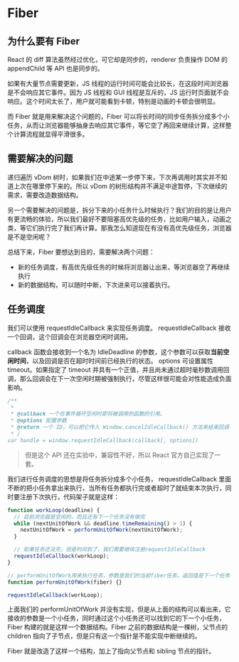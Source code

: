 # Fiber

## 为什么要有 Fiber

React 的 diff 算法虽然经过优化，可它却是同步的，renderer 负责操作 DOM 的 appendChild 等 API 也是同步的。

如果有大量节点需要更新，JS 线程的运行时间可能会比较长，在这段时间浏览器是不会响应其它事件。因为 JS 线程和 GUI 线程是互斥的，JS 运行时页面就不会响应。这个时间太长了，用户就可能看到卡顿，特别是动画的卡顿会很明显。

而 Fiber 就是用来解决这个问题的，Fiber 可以将长时间的同步任务拆分成多个小任务，从而让浏览器能够抽身去响应其它事件，等它空了再回来继续计算，这样整个计算流程就显得平滑很多。

## 需要解决的问题

递归遍历 vDom 树时，如果我们在中途某一步停下来，下次再调用时其实并不知道上次在哪里停下来的。所以 vDom 的树形结构并不满足中途暂停，下次继续的需求，需要改造数据结构。

另一个需要解决的问题是，拆分下来的小任务什么时候执行？我们的目的是让用户有更流畅的体验，所以我们最好不要阻塞高优先级的任务，比如用户输入，动画之类，等它们执行完了我们再计算。那我怎么知道现在有没有高优先级任务，浏览器是不是空闲呢？

总结下来，Fiber 要想达到目的，需要解决两个问题：

- 新的任务调度，有高优先级任务的时候将浏览器让出来，等浏览器空了再继续执行
- 新的数据结构，可以随时中断，下次进来可以接着执行。

## 任务调度

我们可以使用 requestIdleCallback 来实现任务调度。
requestIdleCallback 接收一个回调，这个回调会在浏览器空闲时调用。

callback 函数会接收到一个名为 IdleDeadline 的参数，这个参数可以获取**当前空闲时间**，以及回调是否在超时时间前已经执行的状态。
options 可设置属性 timeout。如果指定了 timeout 并具有一个正值，并且尚未通过超时毫秒数调用回调，那么回调会在下一次空闲时期被强制执行，尽管这样很可能会对性能造成负面影响。

```js
/**
 *
 * @callback 一个在事件循环空闲时即将被调用的函数的引用。
 * @options 配置参数
 * @return 一个 ID，可以把它传入 Window.cancelIdleCallback() 方法来结束回调
 * /
var handle = window.requestIdleCallback(callback[, options])
```

> 但是这个 API 还在实验中，兼容性不好，所以 React 官方自己实现了一套。

我们进行任务调度的思想是将任务拆分成多个小任务， requestIdleCallback 里面不断的把小任务拿出来执行，当所有任务都执行完或者超时了就结束本次执行，同时要注册下次执行，代码架子就是这样：

```js
function workLoop(deadline) {
  // 目前浏览器是空闲的，而且还有下一个任务没有做完
  while (nextUnitOfWork && deadline.timeRemaining() > 1) {
    nextUnitOfWork = performUnitOfWork(nextUnitOfWork);
  }

  // 如果任务还没完，但是时间到了，我们需要继续注册requestIdleCallback
  requestIdleCallback(workLoop);
}

// performUnitOfWork用来执行任务，参数是我们的当前fiber任务，返回值是下一个任务
function performUnitOfWork(fiber) {}

requestIdleCallback(workLoop);
```

上面我们的 performUnitOfWork 并没有实现，但是从上面的结构可以看出来，它接收的参数是一个小任务，同时通过这个小任务还可以找到它的下一个小任务，Fiber 构建的就是这样一个数据结构。Fiber 之前的数据结构是一棵树，父节点的 children 指向了子节点，但是只有这一个指针是不能实现中断继续的。

Fiber 就是改造了这样一个结构，加上了指向父节点和 sibling 节点的指针。
